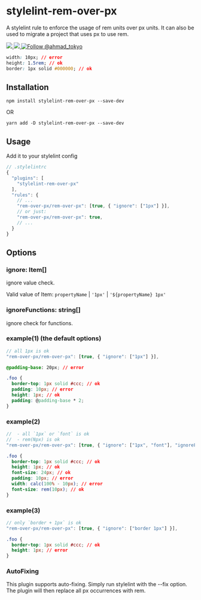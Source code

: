 # stylelint-rem-over-px

A stylelint rule to enforce the usage of rem units over px units. It can also be used to migrate a project that uses px to use rem.

<a href="https://npmjs.com/package/stylelint-rem-over-px">
  <img src="https://img.shields.io/npm/v/stylelint-rem-over-px.svg"></img>
  <img src="https://img.shields.io/npm/dt/stylelint-rem-over-px.svg"></img>
</a>
<a href="https://twitter.com/intent/follow?screen_name=ahmad_tokyo"><img src="https://img.shields.io/twitter/follow/ahmad_tokyo.svg?label=Follow%20@ahmad_tokyo" alt="Follow @ahmad_tokyo"></img></a>

```css
width: 10px; // error
height: 1.5rem; // ok
border: 1px solid #000000; // ok
```

## Installation

```
npm install stylelint-rem-over-px --save-dev
```
OR
```
yarn add -D stylelint-rem-over-px --save-dev
```

## Usage

Add it to your stylelint config

```javascript
// .stylelintrc
{
  "plugins": [
    "stylelint-rem-over-px"
  ],
  "rules": {
    // ...
    "rem-over-px/rem-over-px": [true, { "ignore": ["1px"] }],
    // or just:
    "rem-over-px/rem-over-px": true,
    // ...
  }
}
```

## Options

### ignore: Item[]

ignore value check.

Valid value of Item: `propertyName` | `'1px'` | `'${propertyName} 1px'`

### ignoreFunctions: string[]

ignore check for functions.

### example(1) (the default options)

```javascript
// all 1px is ok
"rem-over-px/rem-over-px": [true, { "ignore": ["1px"] }],
```

```css
@padding-base: 20px; // error

.foo {
  border-top: 1px solid #ccc; // ok
  padding: 10px; // error
  height: 1px; // ok
  padding: @padding-base * 2;
}
```

### example(2)

```javascript
//  - all `1px` or `font` is ok
//  - rem(Npx) is ok
"rem-over-px/rem-over-px": [true, { "ignore": ["1px", "font"], "ignoreFunctions": ["rem"] }],
```

```css
.foo {
  border-top: 1px solid #ccc; // ok
  height: 1px; // ok
  font-size: 24px; // ok
  padding: 10px; // error
  width: calc(100% - 10px); // error
  font-size: rem(10px); // ok
}
```

### example(3)

```javascript
// only `border + 1px` is ok
"rem-over-px/rem-over-px": [true, { "ignore": ["border 1px"] }],
```

```css
.foo {
  border-top: 1px solid #ccc; // ok
  height: 1px; // error
}
```

### AutoFixing
This plugin supports auto-fixing. Simply run stylelint with the --fix option. The plugin will then replace all px occurrences with rem.
